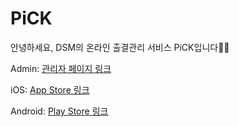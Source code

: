 # PiCK
안녕하세요, DSM의 온라인 출결관리 서비스 PiCK입니다👋🏻


Admin: [관리자 페이지 링크](https://pick-admin-prod.xquare.app)

iOS: [App Store 링크](https://apps.apple.com/kr/app/pick-dsm%EC%9D%84-%EC%9C%84%ED%95%9C-%ED%95%99%EA%B5%90-%EA%B4%80%EB%A6%AC-%EC%84%9C%EB%B9%84%EC%8A%A4/id6479209480)

Android: [Play Store 링크](https://play.google.com/store/apps/details?id=com.sixstandard.PICK)
